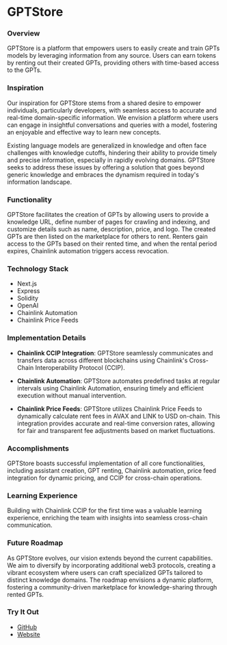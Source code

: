 # GPTStore

### Overview
GPTStore is a platform that empowers users to easily create and train GPTs models by leveraging information from any source. Users can earn tokens by renting out their created GPTs, providing others with time-based access to the GPTs.

### Inspiration
Our inspiration for GPTStore stems from a shared desire to empower individuals, particularly developers, with seamless access to accurate and real-time domain-specific information. We envision a platform where users can engage in insightful conversations and queries with a model, fostering an enjoyable and effective way to learn new concepts.

Existing language models are generalized in knowledge and often face challenges with knowledge cutoffs, hindering their ability to provide timely and precise information, especially in rapidly evolving domains. GPTStore seeks to address these issues by offering a solution that goes beyond generic knowledge and embraces the dynamism required in today's information landscape.

### Functionality
GPTStore facilitates the creation of GPTs by allowing users to provide a knowledge URL, define number of pages for crawling and indexing, and customize details such as name, description, price, and logo. The created GPTs are then listed on the marketplace for others to rent. Renters gain access to the GPTs based on their rented time, and when the rental period expires, Chainlink automation triggers access revocation.

### Technology Stack
- Next.js
- Express
- Solidity
- OpenAI
- Chainlink Automation
- Chainlink Price Feeds

### Implementation Details

- **Chainlink CCIP Integration**: GPTStore seamlessly communicates and transfers data across different blockchains using Chainlink's Cross-Chain Interoperability Protocol (CCIP).

- **Chainlink Automation**: GPTStore automates predefined tasks at regular intervals using Chainlink Automation, ensuring timely and efficient execution without manual intervention.

- **Chainlink Price Feeds**: GPTStore utilizes Chainlink Price Feeds to dynamically calculate rent fees in AVAX and LINK to USD on-chain. This integration provides accurate and real-time conversion rates, allowing for fair and transparent fee adjustments based on market fluctuations.

### Accomplishments

GPTStore boasts successful implementation of all core functionalities, including assistant creation, GPT renting, Chainlink automation, price feed integration for dynamic pricing, and CCIP for cross-chain operations.

### Learning Experience

Building with Chainlink CCIP for the first time was a valuable learning experience, enriching the team with insights into seamless cross-chain communication.

### Future Roadmap
As GPTStore evolves, our vision extends beyond the current capabilities. We aim to diversify by incorporating additional web3 protocols, creating a vibrant ecosystem where users can craft specialized GPTs tailored to distinct knowledge domains. The roadmap envisions a dynamic platform, fostering a community-driven marketplace for knowledge-sharing through rented GPTs.

### Try It Out

- [GitHub](https://github.com/nwakaku/GPTStore)
- [Website](https://github.com/nwakaku/GPTStore)

